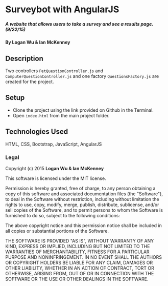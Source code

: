 # Surveybot with AngularJS

##### A website that allows users to take a survey and see a results page. (9/22/15)

#### By Logan Wu & Ian McKenney

## Description

Two controllers ```PetQuestionController.js``` and ```ComputerQuestionController.js``` and one factory ```QuestionsFactory.js``` are created for the project.

## Setup

* Clone the project using the link provided on Github in the Terminal.
* Open ```index.html``` from the main project folder.

## Technologies Used

HTML, CSS, Bootstrap, JavaScript, AngularJS

### Legal

Copyright (c) 2015 **Logan Wu & Ian McKenney**

This software is licensed under the MIT license.

Permission is hereby granted, free of charge, to any person obtaining a copy
of this software and associated documentation files (the "Software"), to deal
in the Software without restriction, including without limitation the rights
to use, copy, modify, merge, publish, distribute, sublicense, and/or sell
copies of the Software, and to permit persons to whom the Software is
furnished to do so, subject to the following conditions:

The above copyright notice and this permission notice shall be included in
all copies or substantial portions of the Software.

THE SOFTWARE IS PROVIDED "AS IS", WITHOUT WARRANTY OF ANY KIND, EXPRESS OR
IMPLIED, INCLUDING BUT NOT LIMITED TO THE WARRANTIES OF MERCHANTABILITY,
FITNESS FOR A PARTICULAR PURPOSE AND NONINFRINGEMENT. IN NO EVENT SHALL THE
AUTHORS OR COPYRIGHT HOLDERS BE LIABLE FOR ANY CLAIM, DAMAGES OR OTHER
LIABILITY, WHETHER IN AN ACTION OF CONTRACT, TORT OR OTHERWISE, ARISING FROM,
OUT OF OR IN CONNECTION WITH THE SOFTWARE OR THE USE OR OTHER DEALINGS IN
THE SOFTWARE.
